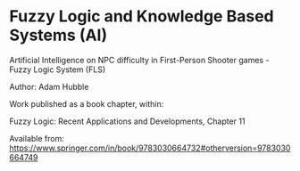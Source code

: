 # Fuzzy Logic and Knowledge Based Systems (AI)
Artificial Intelligence on NPC difficulty in First-Person Shooter games - Fuzzy Logic System (FLS)

Author: Adam Hubble

Work published as a book chapter, within:

Fuzzy Logic: Recent Applications and Developments, Chapter 11

Available from: https://www.springer.com/in/book/9783030664732#otherversion=9783030664749
